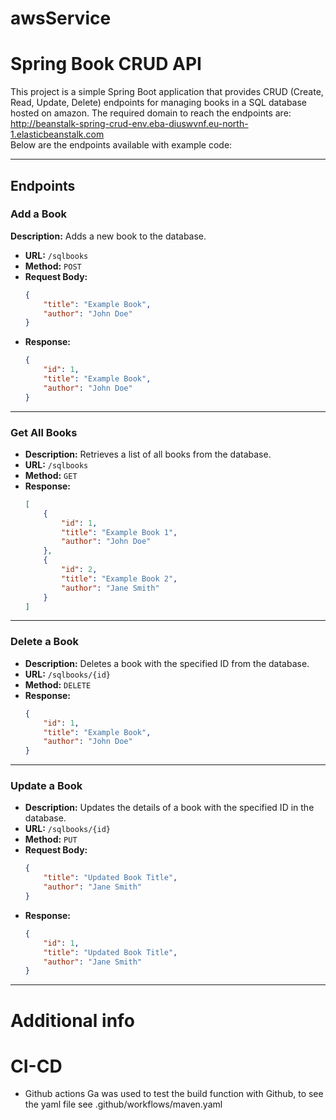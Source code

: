 # awsService

# Spring Book CRUD API

This project is a simple Spring Boot application that provides CRUD (Create, Read, Update, Delete) endpoints for managing books in a SQL database hosted on amazon.
The required domain to reach the endpoints are:
http://beanstalk-spring-crud-env.eba-diuswvnf.eu-north-1.elasticbeanstalk.com  
Below are the endpoints available with example code:

---

## Endpoints

### Add a Book
**Description:** Adds a new book to the database.
- **URL:** `/sqlbooks`
- **Method:** `POST`
- **Request Body:**
    ```json
    {
        "title": "Example Book",
        "author": "John Doe"
    }
    ```
- **Response:**
    ```json
    {
        "id": 1,
        "title": "Example Book",
        "author": "John Doe"
    }
    ```

---

### Get All Books
- **Description:** Retrieves a list of all books from the database.
- **URL:** `/sqlbooks`
- **Method:** `GET`
- **Response:**
    ```json
    [
        {
            "id": 1,
            "title": "Example Book 1",
            "author": "John Doe"
        },
        {
            "id": 2,
            "title": "Example Book 2",
            "author": "Jane Smith"
        }
    ]
    ```


---

### Delete a Book
- **Description:** Deletes a book with the specified ID from the database.
- **URL:** `/sqlbooks/{id}`
- **Method:** `DELETE`
- **Response:**
    ```json
    {
        "id": 1,
        "title": "Example Book",
        "author": "John Doe"
    }
    ```


---

### Update a Book
- **Description:** Updates the details of a book with the specified ID in the database.
- **URL:** `/sqlbooks/{id}`
- **Method:** `PUT`
- **Request Body:**
    ```json
    {
        "title": "Updated Book Title",
        "author": "Jane Smith"
    }
    ```
- **Response:**
    ```json
    {
        "id": 1,
        "title": "Updated Book Title",
        "author": "Jane Smith"
    }
    ```


---






# Additional info
# CI-CD

- Github actions
  Ga was used to test the build function with Github, to see the yaml file see .github/workflows/maven.yaml
